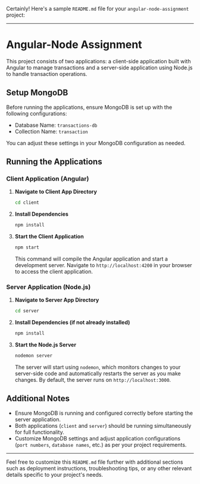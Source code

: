 Certainly! Here's a sample `README.md` file for your `angular-node-assignment` project:

---

# Angular-Node Assignment

This project consists of two applications: a client-side application built with Angular to manage transactions and a server-side application using Node.js to handle transaction operations.

## Setup MongoDB

Before running the applications, ensure MongoDB is set up with the following configurations:

- Database Name: `transactions-db`
- Collection Name: `transaction`

You can adjust these settings in your MongoDB configuration as needed.

## Running the Applications

### Client Application (Angular)

1. **Navigate to Client App Directory**
   ```bash
   cd client
   ```

2. **Install Dependencies**
   ```bash
   npm install
   ```

3. **Start the Client Application**
   ```bash
   npm start
   ```

   This command will compile the Angular application and start a development server. Navigate to `http://localhost:4200` in your browser to access the client application.

### Server Application (Node.js)

1. **Navigate to Server App Directory**
   ```bash
   cd server
   ```

2. **Install Dependencies (if not already installed)**
   ```bash
   npm install
   ```

3. **Start the Node.js Server**
   ```bash
   nodemon server
   ```

   The server will start using `nodemon`, which monitors changes to your server-side code and automatically restarts the server as you make changes. By default, the server runs on `http://localhost:3000`.

## Additional Notes

- Ensure MongoDB is running and configured correctly before starting the server application.
- Both applications (`client` and `server`) should be running simultaneously for full functionality.
- Customize MongoDB settings and adjust application configurations (`port numbers`, `database names`, etc.) as per your project requirements.

---

Feel free to customize this `README.md` file further with additional sections such as deployment instructions, troubleshooting tips, or any other relevant details specific to your project's needs.
